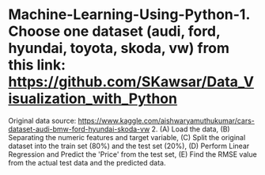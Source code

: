 # Machine-Learning-Using-Python-1. Choose one dataset (audi, ford, hyundai, toyota, skoda, vw) from this link: https://github.com/SKawsar/Data_Visualization_with_Python
Original data source: https://www.kaggle.com/aishwaryamuthukumar/cars-dataset-audi-bmw-ford-hyundai-skoda-vw
2. (A) Load the data, 
(B) Separating the numeric features and target variable, 
(C) Split the original dataset into the train set (80%) and the test set (20%), 
(D) Perform Linear Regression and Predict the 'Price' from the test set, 
(E) Find the RMSE value from the actual test data and the predicted data.
